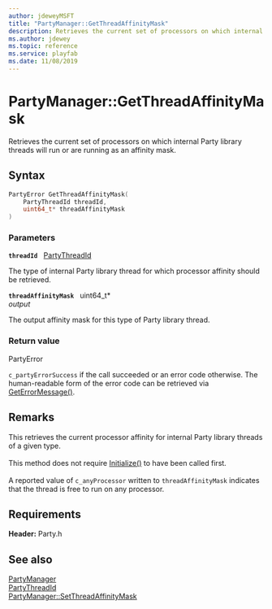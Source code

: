 ```yaml
---
author: jdeweyMSFT
title: "PartyManager::GetThreadAffinityMask"
description: Retrieves the current set of processors on which internal Party library threads will run or are running as an affinity mask.
ms.author: jdewey
ms.topic: reference
ms.service: playfab
ms.date: 11/08/2019
---
```


# PartyManager::GetThreadAffinityMask  

Retrieves the current set of processors on which internal Party library threads will run or are running as an affinity mask.  

## Syntax  
  
```cpp
PartyError GetThreadAffinityMask(  
    PartyThreadId threadId,  
    uint64_t* threadAffinityMask  
)  
```  
  
### Parameters  
  
**`threadId`** &nbsp; [PartyThreadId](../../../enums/partythreadid.md)  
  
The type of internal Party library thread for which processor affinity should be retrieved.  
  
**`threadAffinityMask`** &nbsp; uint64_t*  
*output*  
  
The output affinity mask for this type of Party library thread.  
  
  
### Return value  
PartyError
  
```c_partyErrorSuccess``` if the call succeeded or an error code otherwise. The human-readable form of the error code can be retrieved via [GetErrorMessage()](partymanager_geterrormessage.md).
  
## Remarks  
  
This retrieves the current processor affinity for internal Party library threads of a given type. <br /><br /> This method does not require [Initialize()](partymanager_initialize.md) to have been called first.   <br /><br /> A reported value of ```c_anyProcessor``` written to `threadAffinityMask` indicates that the thread is free to run on any processor.
  
## Requirements  
  
**Header:** Party.h
  
## See also  
[PartyManager](../partymanager.md)  
[PartyThreadId](../../../enums/partythreadid.md)  
[PartyManager::SetThreadAffinityMask](partymanager_setthreadaffinitymask.md)
  
  
